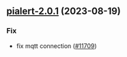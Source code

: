 

## [pialert-2.0.1](https://github.com/succelle/charts/compare/pialert-3.0.0...pialert-2.0.1) (2023-08-19)

### Fix

- fix mqtt connection ([#11709](https://github.com/succelle/charts/issues/11709))
  
  